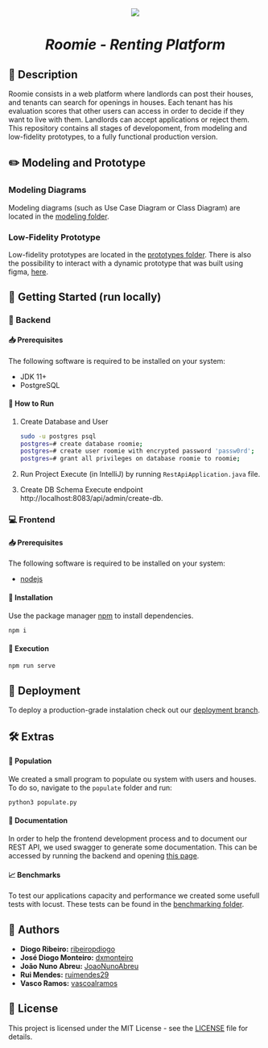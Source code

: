 <div align="center">
  <img src="https://user-images.githubusercontent.com/38591616/122379565-e3c2c500-cf5e-11eb-8200-321df6858a13.png">
  
  <h1><i>Roomie - Renting Platform</i></h1>
</div>

## 📖 Description

Roomie consists in a web platform where landlords can post their houses, and tenants can search for openings in houses. Each tenant has his evaluation scores that other users can access in order to decide if they want to live with them. Landlords can accept applications or reject them. This repository contains all stages of developoment, from modeling and low-fidelity prototypes, to a fully functional production version.

## ✏️ Modeling and Prototype

### Modeling Diagrams
Modeling diagrams (such as Use Case Diagram or Class Diagram) are located in the [modeling folder](modeling).

### Low-Fidelity Prototype
Low-fidelity prototypes are located in the  [prototypes folder](prototypes). There is also the possibility to interact with a dynamic prototype that was built using figma, [here](https://www.figma.com/proto/QI3glrnfyr5FPTlQFCQNmb/Prototype?node-id=10%3A1356&scaling=min-zoom&page-id=2%3A1302).

## 💪 Getting Started (run locally)

### 🏢 Backend

#### 📥 Prerequisites
The following software is required to be installed on your system:
- JDK 11+
- PostgreSQL

#### 🧰 How to Run
1. Create Database and User
    ```bash
    sudo -u postgres psql
    postgres=# create database roomie;
    postgres=# create user roomie with encrypted password 'passw0rd';
    postgres=# grant all privileges on database roomie to roomie;
    ```

2. Run Project
Execute (in IntelliJ) by running `RestApiApplication.java` file.

3. Create DB Schema
Execute endpoint http://localhost:8083/api/admin/create-db.

### 💻 Frontend

#### :inbox_tray: Prerequisites

The following software is required to be installed on your system:

-   [nodejs](https://nodejs.org/en/download/)

#### :wrench: Installation

Use the package manager [npm](https://www.npmjs.com/) to install dependencies.

```bash
npm i
```

#### :hammer: Execution

```bash
npm run serve
```

## 🚀 Deployment
To deploy a production-grade instalation check out our [deployment branch](https://github.com/vascoalramos/roomie/tree/deployment).

## 🛠️ Extras

#### 👥 Population

We created a small program to populate ou system with users and houses. To do so, navigate to the `populate` folder and run:

```bash
python3 populate.py
```

#### 📖 Documentation 

In order to help the frontend development process and to document our REST API, we used swagger to generate some documentation. This can be accessed by running the backend and opening [this page](http://localhost:8083/api/docs).

#### 📈 Benchmarks

To test our applications capacity and performance we created some usefull tests with locust. These tests can be found in the [benchmarking folder](benchmarking).


## 🤝 Authors

-   **Diogo Ribeiro:** [ribeiropdiogo](https://github.com/ribeiropdiogo)
-   **José Diogo Monteiro:** [dxmonteiro](https://github.com/DxMonteiro)
-   **João Nuno Abreu:** [JoaoNunoAbreu](https://github.com/JoaoNunoAbreu)
-   **Rui Mendes:** [ruimendes29](https://github.com/ruimendes29)
-   **Vasco Ramos:** [vascoalramos](https://vascoalramos.me)


## 📝 License

This project is licensed under the MIT License - see the [LICENSE](LICENSE) file for details.
